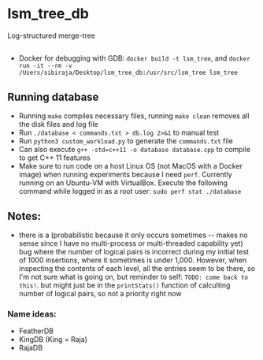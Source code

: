 # lsm_tree_db
Log-structured merge-tree

##
- Docker for debugging with GDB: `docker build -t lsm_tree`, and `docker run -it --rm -v /Users/sibiraja/Desktop/lsm_tree_db:/usr/src/lsm_tree lsm_tree`

## Running database
- Running `make` compiles necessary files, running `make clean` removes all the disk files and log file 
- Run `./database < commands.txt > db.log 2>&1` to manual test
- Run `python3 custom_workload.py` to generate the `commands.txt` file
- Can also execute `g++ -std=c++11 -o database database.cpp` to compile to get C++ 11 features
- Make sure to run code on a host Linux OS (not MacOS with a Docker image) when running experiments because I need `perf`. Currently running on an Ubuntu-VM with VirtualBox. Execute the following command while logged in as a root user: `sudo perf stat ./database`

## Notes:
- there is a (probabilistic because it only occurs sometimes -- makes no sense since I have no multi-process or multi-threaded capability yet) bug where the number of logical pairs is incorrect during my initial test of 1000 insertions, where it sometimes is under 1,000. However, when inspecting the contents of each level, all the entries seem to be there, so I'm not sure what is going on, but reminder to self: `TODO: come back to this!`. but might just be in the `printStats()` function of calculting number of logical pairs, so not a priority right now 


### Name ideas:
- FeatherDB
- KingDB (King = Raja)
- RajaDB